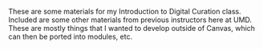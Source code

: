 These are some materials for my Introduction to Digital Curation class. Included
are some other materials from previous instructors here at UMD.  These are
mostly things that I wanted to develop outside of Canvas, which can then be
ported into modules, etc.
